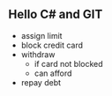 Hello C# and GIT
------------------

- assign limit
- block credit card
- withdraw
  - if card not blocked
  - can afford
- repay debt